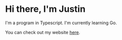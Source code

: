 # Hi there, I'm Justin

I'm a program in Typescript. I'm currently learning Go. 

You can check out my website [here](https://jtsshieh.ga/).
